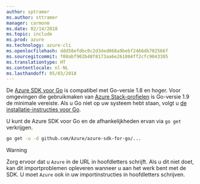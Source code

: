 ```yaml
---
author: sptramer
ms.author: sttramer
manager: carmonm
ms.date: 02/14/2018
ms.topic: include
ms.prod: azure
ms.technology: azure-cli
ms.openlocfilehash: ddd58efdbc0c2d3ded068a9bebf2466db702566f
ms.sourcegitcommit: f08abf902b48f8173aa6e261084ff2cfc9043305
ms.translationtype: HT
ms.contentlocale: nl-NL
ms.lasthandoff: 05/03/2018
---
```

De [Azure SDK voor Go](https://github.com/Azure/azure-sdk-for-go) is compatibel met Go-versie 1.8 en hoger. Voor omgevingen die gebruikmaken van [Azure Stack-profielen](https://docs.microsoft.com/en-us/azure/azure-stack/azure-stack-version-profiles) is Go-versie 1.9 de minimale vereiste.
Als u Go niet op uw systeem hebt staan, volgt u [de installatie-instructies voor Go](https://golang.org/doc/install).

U kunt de Azure SDK voor Go en de afhankelijkheden ervan via `go get` verkrijgen.

```bash
go get -u -d github.com/Azure/azure-sdk-for-go/...
```

> [!WARNING]
> Zorg ervoor dat u `Azure` in de URL in hoofdletters schrijft. Als u dit niet doet, kan dit importproblemen opleveren wanneer u aan het werk bent met de SDK. U moet `Azure` ook in uw importinstructies in hoofdletters schrijven.

